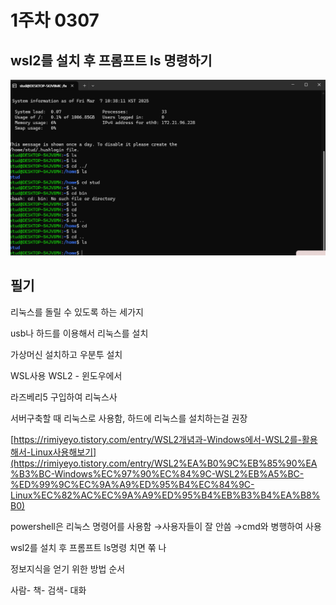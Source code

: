 # 1주차 0307


## wsl2를 설치 후 프롬프트 ls 명령하기


![ls.png](ls.png)


## 필기 

리눅스를 돌릴 수 있도록 하는 세가지

usb나 하드를 이용해서 리눅스를 설치

가상머신 설치하고 우분투 설치

WSL사용 WSL2 - 윈도우에서 

라즈베리5 구입하여 리눅스사

서버구축할 때 리눅스로 사용함, 하드에 리눅스를 설치하는걸 권장

[https://rimiyeyo.tistory.com/entry/WSL2개념과-Windows에서-WSL2를-활용해서-Linux사용해보기](https://rimiyeyo.tistory.com/entry/WSL2%EA%B0%9C%EB%85%90%EA%B3%BC-Windows%EC%97%90%EC%84%9C-WSL2%EB%A5%BC-%ED%99%9C%EC%9A%A9%ED%95%B4%EC%84%9C-Linux%EC%82%AC%EC%9A%A9%ED%95%B4%EB%B3%B4%EA%B8%B0)

powershell은 리눅스 명령어를 사용함 →사용자들이 잘 안씀 →cmd와 병행하여 사용

wsl2를 설치 후 프롬프트 ls명령 치면 쭊 나

정보지식을 얻기 위한 방법 순서

사람- 책- 검색- 대화
